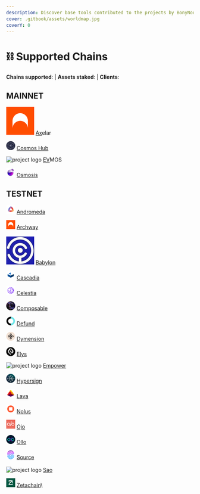 ```yaml
---
description: Discover base tools contributed to the projects by BonyNode team.
cover: .gitbook/assets/worldmap.jpg
coverY: 0
---
```


# ⛓️ Supported Chains

**Chains supported**: | **Assets staked**: | **Clients**:

## MAINNET

<img src="https://raw.githubusercontent.com/kj89/cosmos-images/main/logos/archway.png" alt="" data-size="line"> [Ax](https://services.kjnodes.com/testnet/archway/)elar

<img src="https://raw.githubusercontent.com/kj89/cosmos-images/main/icons/cosmoshub.png" alt="" data-size="line"> [Cosmos Hub](broken-reference/)

<img src="https://itrocket.net/_next/image/?url=%2F_next%2Fstatic%2Fmedia%2Fempower.116ef4f1.png&#x26;w=64&#x26;q=75" alt="project logo" data-size="line"> [EV](./)MOS

<img src="https://raw.githubusercontent.com/kj89/cosmos-images/main/icons/osmosis.png" alt="" data-size="line"> [Osmosis](broken-reference/)



## TESTNET

<img src="https://raw.githubusercontent.com/kj89/cosmos-images/main/icons/andromeda.png" alt="" data-size="line"> [Andromeda](broken-reference/)

<img src="https://raw.githubusercontent.com/kj89/cosmos-images/main/icons/archway.png" alt="" data-size="line"> [Archway](broken-reference/)\
\
<img src="https://raw.githubusercontent.com/kj89/cosmos-images/main/logos/babylon.png" alt="" data-size="line"> [Babylon](./)

<img src="https://raw.githubusercontent.com/kj89/cosmos-images/main/icons/cascadia.png" alt="" data-size="line"> [Cascadia](broken-reference/)

<img src="https://raw.githubusercontent.com/kj89/cosmos-images/main/icons/celestia.png" alt="" data-size="line"> [Celestia](broken-reference/)

<img src="https://raw.githubusercontent.com/kj89/cosmos-images/main/icons/composable.png" alt="" data-size="line"> [Composable](broken-reference/)

<img src="https://raw.githubusercontent.com/kj89/cosmos-images/main/icons/defund.png" alt="" data-size="line"> [Defund](broken-reference/)

<img src="https://raw.githubusercontent.com/kj89/cosmos-images/main/icons/dymension.png" alt="" data-size="line"> [Dymension](broken-reference/)

<img src="https://raw.githubusercontent.com/kj89/cosmos-images/main/icons/elys.png" alt="" data-size="line"> [Elys](broken-reference/)

<img src="https://itrocket.net/_next/image/?url=%2F_next%2Fstatic%2Fmedia%2Fempower.116ef4f1.png&#x26;w=64&#x26;q=75" alt="project logo" data-size="line"> [Empower](./)

<img src="https://raw.githubusercontent.com/kj89/cosmos-images/main/icons/hypersign.png" alt="" data-size="line"> [Hypersign](broken-reference/)

<img src="https://raw.githubusercontent.com/kj89/cosmos-images/main/icons/lava.png" alt="" data-size="line"> [Lava](broken-reference/)

<img src="https://raw.githubusercontent.com/kj89/cosmos-images/main/icons/nolus.png" alt="" data-size="line"> [Nolus](broken-reference/)

<img src="https://raw.githubusercontent.com/kj89/cosmos-images/main/icons/ojo.png" alt="" data-size="line"> [Ojo](broken-reference/)

<img src="https://raw.githubusercontent.com/kj89/cosmos-images/main/icons/ollo.png" alt="" data-size="line"> [Ollo](broken-reference/)

<img src="https://raw.githubusercontent.com/kj89/cosmos-images/main/icons/source.png" alt="" data-size="line"> [Source](broken-reference/)\
\
<img src="https://itrocket.net/_next/image/?url=%2F_next%2Fstatic%2Fmedia%2Fsao.139e53a2.jpg&#x26;w=64&#x26;q=75" alt="project logo" data-size="line"> [Sao](./)

<img src="https://raw.githubusercontent.com/kj89/cosmos-images/main/icons/zetachain.png" alt="" data-size="line"> [Zetachain](broken-reference/)\\
